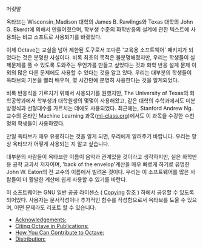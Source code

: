 머릿말

 옥타브는 Wisconsin_Madison 대학의 James B. Rawlings와 Texas 대학의 John G. Ekerdt에 의해서 만들어졌으며, 학부생 수준의 화학반응의 설계에 관한 텍스트에 사용되는 비교 소프트로 사용되기를 바랬었다.

 이제 Octave는 교실을 넘어 제한된 도구로서 또다른 '교육용 소프트웨어' 패키지가 되었다는 것은 분명한 사실이다. 비록 최초의 목적은 불분명해졌지만, 우리는 학생들이 실제문제를 풀 수 있도록 도와주는 무언가를 만들고 싶었다는 것과 화학 반응 설계 문제 이외의 많은 다른 문제에도 사용할 수 있다는 것을 알고 있다. 우리는 대부분의 학생들이 옥타브의 기본을 빨리 배우며, 몇 시간만에 분명히 사용한다는 것을 알게되었다.

 비록 반응식을 가르치기 위해서 사용되기를 원했지만, The University of Texas의 화학공학과에서 학부생과 대학원생의 몇몇이 사용해왔고, 같은 대학의 수학과에서도 미분방정식과 선형대수를 가르치는 데에도 사용되었다. 최근에는, Stanford Andrew Ng.교수의 온라인 Machine Learning 과목([ml-class.org](http://www.gnu.org/software/octave/doc/interpreter/ml-class.org))에서도 이 과목을 수강한 수천명의 학생들이 사용하였다.

 만일 옥타브가 매우 유용하다는 것을 알게 되면, 우리에게 알려주기 바랍니다. 우리는 항상 옥타브가 어떻게 사용되는 지 알고 싶습니다.

 대부분의 사람들이 옥타브란 이름이 음악과 관계있을 것이라고 생각하지만, 실은 화학반응 공학 교과서 저자이며, 'back of the envelop'계산을 매우 빠르게 하기로 유명한 John W. Eaton의 전 교수의 이름에서 빌려온 것이다. 우리는 이 소프트웨어를 많은 사람들이 더 활발한 계산에 쉽게 사용할 수 있기를 바란다.

 이 소프트웨어는 GNU 일반 공공 라이센스 ( [Copying](http://www.gnu.org/software/octave/doc/interpreter/Copying.html#Copying) 참조 ) 하에서 공유할 수 있도록 되어있다. 사용자는 문서작성이나 추가적인 함수를 작성함으로서 옥타브를 도울 수 있으며, 어떤 문제라도 리포트 할 수 있습니다.

 * [Acknowledgements:](http://www.gnu.org/software/octave/doc/interpreter/Acknowledgements.html#Acknowledgements)
 * [Citing Octave in Publications: ](http://www.gnu.org/software/octave/doc/interpreter/Citing-Octave-in-Publications.html#Citing-Octave-in-Publications)
 * [How You Can Contribute to Octave: ](http://www.gnu.org/software/octave/doc/interpreter/How-You-Can-Contribute-to-Octave.html#How-You-Can-Contribute-to-Octave)
 * [Distribution: ](http://www.gnu.org/software/octave/doc/interpreter/Distribution.html#Distribution)
